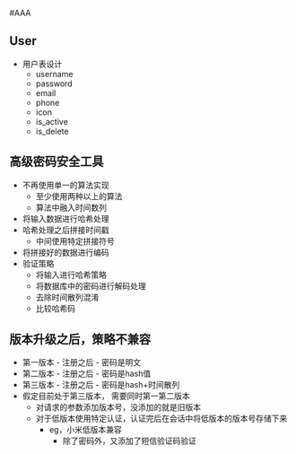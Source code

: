 #AAA

## User
- 用户表设计
    - username
    - password
    - email
    - phone
    - icon
    - is_active
    - is_delete
    
    
## 高级密码安全工具
- 不再使用单一的算法实现
    - 至少使用两种以上的算法
    - 算法中融入时间数列
- 将输入数据进行哈希处理
- 哈希处理之后拼接时间戳
    - 中间使用特定拼接符号
- 将拼接好的数据进行编码
- 验证策略
    - 将输入进行哈希策略
    - 将数据库中的密码进行解码处理
    - 去除时间散列混淆
    - 比较哈希码
    

## 版本升级之后，策略不兼容
- 第一版本 - 注册之后 - 密码是明文
- 第二版本 - 注册之后 - 密码是hash值
- 第三版本 - 注册之后 - 密码是hash+时间散列
- 假定目前处于第三版本， 需要同时第一第二版本
    - 对请求的参数添加版本号，没添加的就是旧版本
    - 对于低版本使用特定认证，认证完后在会话中将低版本的版本号存储下来
        - eg，小米低版本兼容
            - 除了密码外，又添加了短信验证码验证


    